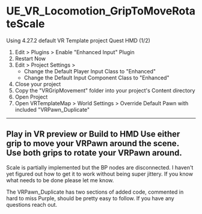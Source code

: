 # UE_VR_Locomotion_GripToMoveRotateScale

Using 4.27.2 default VR Template project
Quest HMD (1/2)

1. Edit > Plugins > Enable "Enhanced Input" Plugin
2. Restart Now
3. Edit > Project Settings >
	- Change the Default Player Input Class to "Enhanced"
	- Change the Default Input Component Class to "Enhanced"
4. Close your project
5. Copy the "VRGripMovement" folder into your project's Content directory
6. Open Project
7. Open VRTemplateMap > World Settings > Override Default Pawn with included "VRPawn_Duplicate"


---
Play in VR preview or Build to HMD
Use either grip to move your VRPawn around the scene. Use both grips to rotate your VRPawn around.
---
Scale is partially implemented but the BP nodes are disconnected. I haven't yet figured out how to get it to work without being super jittery.
If you know what needs to be done please let me know.

The VRPawn_Duplicate has two sections of added code, commented in hard to miss Purple, should be pretty easy to follow.
If you have any questions reach out.
